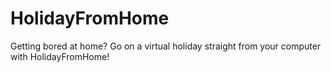 # HolidayFromHome
Getting bored at home? Go on a virtual holiday straight from your computer with HolidayFromHome!
